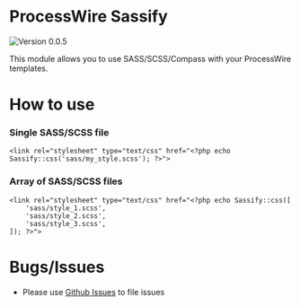 # ProcessWire Sassify #
![Version 0.0.5](https://img.shields.io/badge/Version-0.0.5-green.svg)

This module allows you to use SASS/SCSS/Compass with your ProcessWire templates.

# How to use #


### Single SASS/SCSS file ###

```
<link rel="stylesheet" type="text/css" href="<?php echo Sassify::css('sass/my_style.scss'); ?>">
```

### Array of SASS/SCSS files ###

```
<link rel="stylesheet" type="text/css" href="<?php echo Sassify::css([
	'sass/style_1.scss',
	'sass/style_2.scss',
	'sass/style_3.scss',
]); ?>">
```

# Bugs/Issues #
- Please use [Github Issues](https://github.com/lesaff/ProcessWire-Sassify/issues) to file issues
